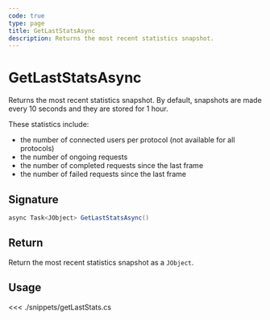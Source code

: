 ```yaml
---
code: true
type: page
title: GetLastStatsAsync
description: Returns the most recent statistics snapshot.
---
```


# GetLastStatsAsync

Returns the most recent statistics snapshot.
By default, snapshots are made every 10 seconds and they are stored for 1 hour.

These statistics include:

- the number of connected users per protocol (not available for all protocols)
- the number of ongoing requests
- the number of completed requests since the last frame
- the number of failed requests since the last frame

## Signature

```csharp
async Task<JObject> GetLastStatsAsync()
```

## Return

Return the most recent statistics snapshot as a `JObject`.

## Usage

<<< ./snippets/getLastStats.cs
